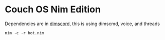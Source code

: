 # Couch OS Nim Edition

Dependencies are in [dimscord](https://github.com/krisppurg/dimscord), this is using dimscmd, voice, and threads
```
nim -c -r bot.nim
```
